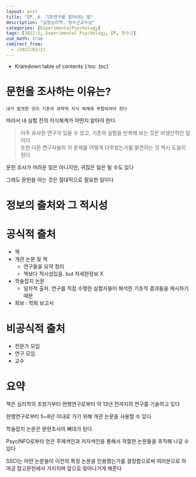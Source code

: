 ```yaml
---
layout: post
title: "EP, 6. 기존연구를 알아내는 법"
description: "실험심리학, 정수근교수님"
categories: [ExperimentalPsychology]
tags: [2022-1, Experimental Psychology, EP, 정수근]
use_math: true
redirect_from:
  - /2022/03/21
---
```


* Kramdown table of contents
{:toc .toc}


# 문헌을 조사하는 이유는?

`내가 발견한 것이 기존의 과학적 지식 체계에 부합되어야 한다`

따라서 내 실험 전의 지식체계가 어떤지 알아야 한다

> 아주 유사한 연구가 있을 수 있고, 기존의 실험을 반복해 보는 것은 비생산적인 일이다                 
> 또한 다른 연구자들이 이 문제를 어떻게 다루었는가를 발견하는 것 역시 도움이 된다

문헌 조사가 어려운 일은 아니지만, 귀찮은 일은 될 수도 있다

그래도 문헌을 아는 것은 절대적으로 필요한 일이다

# 정보의 출처와 그 적시성

# 공식적 출처

- 책
- 개관 논문 및 책
  - 연구들을 요약 정리
  - 책보다 적시성있음. but 자세한정보 X
- 학술잡지 논문
  - 일차적 출처. 연구를 직접 수행한 실험자들이 해석한 기초적 결과들을 제시하기 때문
- 회보 : 학회 보고서

# 비공식적 출처

- 전문가 모임
- 연구 모임
- 교수

# 요약

책은 심리학의 초창기부터 현행연구로부터 약 13년 전까지의 연구를 기술하고 있다

현행연구로부터 5~8년 이내로 가기 위해 개관 논문을 사용할 수 있다

학술잡지 논문은 문헌조사의 뼈대가 된다

PsycINFO로부터 얻은 주제색인과 저자색인을 통해서 적절한 논문들을 추적해 나갈 수 있다

SSCI는 어떤 논문들이 이전의 특정 논문을 인용했는가를 결정함으로써 여러분으로 하여금 참고문헌에서 가지치며 앞으로 찾아나가게 해준다

